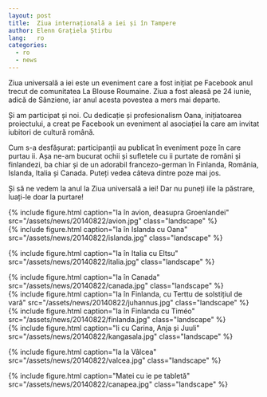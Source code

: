 ```yaml
---
layout: post
title:  Ziua internațională a iei și în Tampere
author: Elenn Grațiela Știrbu
lang:   ro
categories:
  - ro
  - news
---
```


Ziua universală a iei este un eveniment care a fost inițiat pe Facebook anul trecut de comunitatea La Blouse Roumaine. Ziua a fost aleasă pe 24 iunie, adică de Sânziene, iar anul acesta povestea a mers mai departe.

Și am participat și noi. Cu dedicație și profesionalism Oana, inițiatoarea proiectului, a creat pe Facebook un eveniment al asociației la care am invitat iubitori de cultură română.

Cum s-a desfășurat: participanții au publicat în eveniment poze în care purtau ii. Așa ne-am bucurat ochii și sufletele cu ii purtate de români și finlandezi, ba chiar și de un adorabil francezo-german în Finlanda, România, Islanda, Italia și Canada.
Puteți vedea câteva dintre poze mai jos.

Și să ne vedem la anul la Ziua universală a iei! Dar nu puneți iile la păstrare, luați-le doar la purtare!

<div class="row">
  <div class="col-md-6">
    {% include figure.html caption="Ia în avion, deasupra Groenlandei" src="/assets/news/20140822/avion.jpg" class="landscape" %}
  </div>
  <div class="col-md-6">
    {% include figure.html caption="Ia în Islanda cu Oana" src="/assets/news/20140822/islanda.jpg" class="landscape" %}
  </div>
</div>

{% include figure.html caption="Ia în Italia cu Eltsu" src="/assets/news/20140822/italia.jpg" class="landscape" %}

<div class="row">
  <div class="col-md-6">
    {% include figure.html caption="Ia în Canada" src="/assets/news/20140822/canada.jpg" class="landscape" %}
  </div>
  <div class="col-md-6">
    {% include figure.html caption="Ia în Finlanda, cu Terttu de solstițiul de vară" src="/assets/news/20140822/juhannus.jpg" class="landscape" %}
  </div>
</div>

<div class="row">
  <div class="col-md-6">
    {% include figure.html caption="Ia în Finlanda cu Timéo" src="/assets/news/20140822/finlanda.jpg" class="landscape" %}
  </div>
  <div class="col-md-6">
    {% include figure.html caption="Ii cu Carina, Anja și Juuli" src="/assets/news/20140822/kangasala.jpg" class="landscape" %}
  </div>
</div>

{% include figure.html caption="Ia la Vâlcea" src="/assets/news/20140822/valcea.jpg" class="landscape" %}

{% include figure.html caption="Matei cu ie pe tabletă" src="/assets/news/20140822/canapea.jpg" class="landscape" %}


